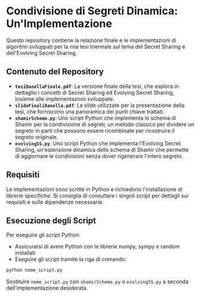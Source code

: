 # Condivisione di Segreti Dinamica: Un'Implementazione

Questo repository contiene la relazione finale e le implementazioni di algoritmi sviluppati per la mia tesi triennale sul tema del Secret Sharing e dell'Evolving Secret Sharing.

## Contenuto del Repository

- **`tesiDanellaFinale.pdf`**: La versione finale della tesi, che esplora in dettaglio i concetti di Secret Sharing ed Evolving Secret Sharing, insieme alle implementazioni sviluppate.
- **`slideFinaliDanella.pdf`**: Le slide utilizzate per la presentazione della tesi, che forniscono una panoramica dei punti chiave trattati.
- **`shamirScheme.py`**: Uno script Python che implementa lo schema di Shamir per la condivisione di segreti, un metodo classico per dividere un segreto in parti che possono essere ricombinate per ricostruire il segreto originale.
- **`evolvingSS.py`**: Uno script Python che implementa l'Evolving Secret Sharing, un'estensione dinamica dello schema di Shamir che permette di aggiornare le condivisioni senza dover rigenerare l'intero segreto.

## Requisiti

Le implementazioni sono scritte in Python e richiedono l'installazione di librerie specifiche. 
Si consiglia di consultare i singoli script per dettagli sui requisiti e sulle dipendenze necessarie.

## Esecuzione degli Script

Per eseguire gli script Python:
  - Assicurarsi di avere Python con le librerie numpy, sympy e random installati
  - Eseguire gli script tramite la riga di comando:

   ```bash
   python nome_script.py
   ```

   Sostituire `nome_script.py` con `shamirScheme.py` o `evolvingSS.py` a seconda dell'implementazione desiderata.
